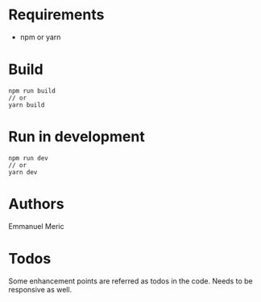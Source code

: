 # Requirements
- npm or yarn

# Build
```
npm run build
// or
yarn build
```

# Run in development
```
npm run dev
// or
yarn dev
```

# Authors
Emmanuel Meric

# Todos
Some enhancement points are referred as todos in the code.
Needs to be responsive as well.
